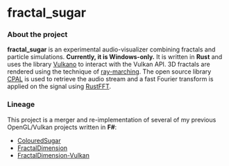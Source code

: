 # fractal_sugar

### About the project
**fractal_sugar** is an experimental audio-visualizer combining fractals and particle simulations. **Currently, it is Windows-only.** It is written in **Rust** and uses the library [Vulkano](https://github.com/vulkano-rs/vulkano) to interact with the Vulkan API.
3D fractals are rendered using the technique of [ray-marching](http://blog.hvidtfeldts.net/index.php/2011/06/distance-estimated-3d-fractals-part-i/).
The open source library [CPAL](https://github.com/rustaudio/cpal) is used to retrieve the audio stream and a fast Fourier transform is applied on the signal using [RustFFT](https://github.com/ejmahler/RustFFT).

### Lineage
This project is a merger and re-implementation of several of my previous OpenGL/Vulkan projects written in **F#**:
* [ColouredSugar](https://github.com/ryco117/ColouredSugar)
* [FractalDimension](https://github.com/ryco117/FractalDimension)
* [FractalDimension-Vulkan](https://github.com/ryco117/FractalDimension-Vulkan)